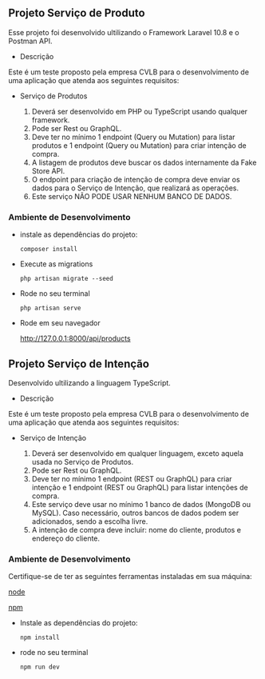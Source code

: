 ## Projeto Serviço de Produto

Esse projeto foi desenvolvido ultilizando o Framework Laravel 10.8 e o Postman API.

- Descrição

Este é um teste proposto pela empresa CVLB para o desenvolvimento de uma aplicação que
atenda aos seguintes requisitos:

- Serviço de Produtos

  1. Deverá ser desenvolvido em PHP ou TypeScript usando qualquer framework.
  2. Pode ser Rest ou GraphQL.
  3. Deve ter no mínimo 1 endpoint (Query ou Mutation) para listar produtos e 1 endpoint (Query ou Mutation) para criar intenção de compra.
  4. A listagem de produtos deve buscar os dados internamente da Fake Store API.
  5. O endpoint para criação de intenção de compra deve enviar os dados para o Serviço de Intenção, que realizará as operações.
  6. Este serviço NÃO PODE USAR NENHUM BANCO DE DADOS.

### Ambiente de Desenvolvimento

- instale as dependências do projeto:

  `composer install`

- Execute as migrations

  `php artisan migrate --seed`

- Rode no seu terminal

  `php artisan serve`

- Rode em seu navegador

  http://127.0.0.1:8000/api/products

## Projeto Serviço de Intenção

Desenvolvido ultilizando a linguagem TypeScript.

- Descrição

Este é um teste proposto pela empresa CVLB para o desenvolvimento de uma aplicação que
atenda aos seguintes requisitos:

- Serviço de Intenção

  1. Deverá ser desenvolvido em qualquer linguagem, exceto aquela usada no Serviço de Produtos.
  2. Pode ser Rest ou GraphQL.
  3. Deve ter no mínimo 1 endpoint (REST ou GraphQL) para criar intenção e 1 endpoint (REST ou GraphQL) para listar intenções de compra.
  4. Este serviço deve usar no mínimo 1 banco de dados (MongoDB ou MySQL). Caso necessário, outros bancos de dados podem ser adicionados, sendo a escolha livre.
  5. A intenção de compra deve incluir: nome do cliente, produtos e endereço do cliente.

### Ambiente de Desenvolvimento

Certifique-se de ter as seguintes ferramentas instaladas em sua máquina:

[node](https://nodejs.org)

[npm](https://www.npmjs.com/)

- Instale as dependências do projeto:

  `npm install`

- rode no seu terminal

  `npm run dev`
